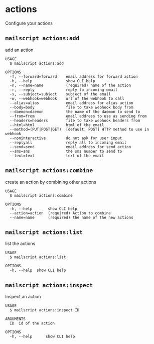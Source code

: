 # actions

Configure your actions

## `mailscript actions:add`

add an action

```
USAGE
  $ mailscript actions:add

OPTIONS
  -f, --forward=forward    email address for forward action
  -h, --help               show CLI help
  -n, --name=name          (required) name of the action
  -r, --reply              reply to incoming email
  -s, --subject=subject    subject of the email
  -w, --webhook=webhook    url of the webhook to call
  --alias=alias            email address for alias action
  --body=body              file to take webhook body from
  --daemon=daemon          the name of the daemon to send to
  --from=from              email address to use as sending from
  --headers=headers        file to take webhook headers from
  --html=html              html of the email
  --method=(PUT|POST|GET)  [default: POST] HTTP method to use in webhook
  --noninteractive         do not ask for user input
  --replyall               reply all to incoming email
  --send=send              email address for send action
  --sms=sms                the sms number to send to
  --text=text              text of the email
```

## `mailscript actions:combine`

create an action by combining other actions

```
USAGE
  $ mailscript actions:combine

OPTIONS
  -h, --help       show CLI help
  --action=action  (required) Action to combine
  --name=name      (required) the name of the new actions
```

## `mailscript actions:list`

list the actions

```
USAGE
  $ mailscript actions:list

OPTIONS
  -h, --help  show CLI help
```

## `mailscript actions:inspect`

Inspect an action

```
USAGE
  $ mailscript actions:inspect ID

ARGUMENTS
  ID  id of the action

OPTIONS
  -h, --help      show CLI help
```
